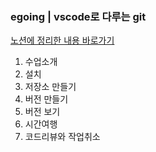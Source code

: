 ### egoing | vscode로 다루는 git

<a href="https://haell.notion.site/VSCode-Git-71cc4c13e6e340baba426ce81ab6b8cf?pvs=4">노션에 정리한 내용 바로가기</a>
<br>

1. 수업소개
2. 설치
3. 저장소 만들기
4. 버전 만들기
5. 버전 보기
6. 시간여행
7. 코드리뷰와 작업취소
   <br>
